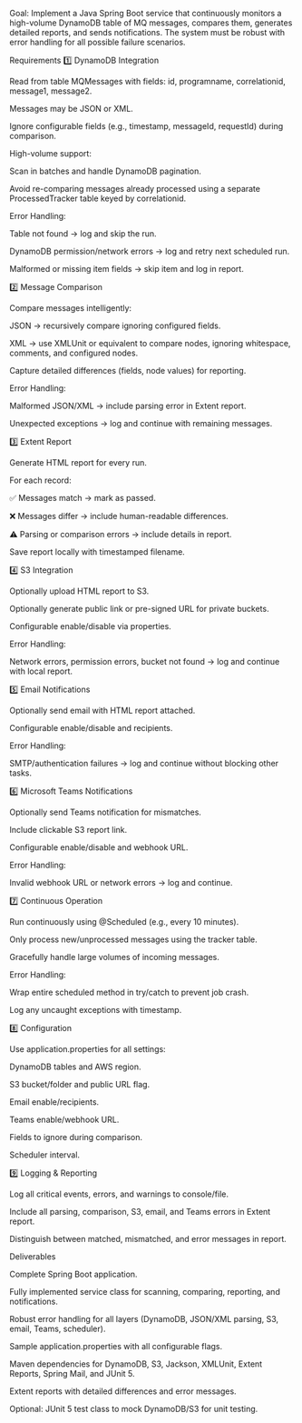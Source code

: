 Goal:
Implement a Java Spring Boot service that continuously monitors a high-volume DynamoDB table of MQ messages, compares them, generates detailed reports, and sends notifications. The system must be robust with error handling for all possible failure scenarios.

Requirements
1️⃣ DynamoDB Integration

Read from table MQMessages with fields: id, programname, correlationid, message1, message2.

Messages may be JSON or XML.

Ignore configurable fields (e.g., timestamp, messageId, requestId) during comparison.

High-volume support:

Scan in batches and handle DynamoDB pagination.

Avoid re-comparing messages already processed using a separate ProcessedTracker table keyed by correlationid.

Error Handling:

Table not found → log and skip the run.

DynamoDB permission/network errors → log and retry next scheduled run.

Malformed or missing item fields → skip item and log in report.

2️⃣ Message Comparison

Compare messages intelligently:

JSON → recursively compare ignoring configured fields.

XML → use XMLUnit or equivalent to compare nodes, ignoring whitespace, comments, and configured nodes.

Capture detailed differences (fields, node values) for reporting.

Error Handling:

Malformed JSON/XML → include parsing error in Extent report.

Unexpected exceptions → log and continue with remaining messages.

3️⃣ Extent Report

Generate HTML report for every run.

For each record:

✅ Messages match → mark as passed.

❌ Messages differ → include human-readable differences.

⚠️ Parsing or comparison errors → include details in report.

Save report locally with timestamped filename.

4️⃣ S3 Integration

Optionally upload HTML report to S3.

Optionally generate public link or pre-signed URL for private buckets.

Configurable enable/disable via properties.

Error Handling:

Network errors, permission errors, bucket not found → log and continue with local report.

5️⃣ Email Notifications

Optionally send email with HTML report attached.

Configurable enable/disable and recipients.

Error Handling:

SMTP/authentication failures → log and continue without blocking other tasks.

6️⃣ Microsoft Teams Notifications

Optionally send Teams notification for mismatches.

Include clickable S3 report link.

Configurable enable/disable and webhook URL.

Error Handling:

Invalid webhook URL or network errors → log and continue.

7️⃣ Continuous Operation

Run continuously using @Scheduled (e.g., every 10 minutes).

Only process new/unprocessed messages using the tracker table.

Gracefully handle large volumes of incoming messages.

Error Handling:

Wrap entire scheduled method in try/catch to prevent job crash.

Log any uncaught exceptions with timestamp.

8️⃣ Configuration

Use application.properties for all settings:

DynamoDB tables and AWS region.

S3 bucket/folder and public URL flag.

Email enable/recipients.

Teams enable/webhook URL.

Fields to ignore during comparison.

Scheduler interval.

9️⃣ Logging & Reporting

Log all critical events, errors, and warnings to console/file.

Include all parsing, comparison, S3, email, and Teams errors in Extent report.

Distinguish between matched, mismatched, and error messages in report.

Deliverables

Complete Spring Boot application.

Fully implemented service class for scanning, comparing, reporting, and notifications.

Robust error handling for all layers (DynamoDB, JSON/XML parsing, S3, email, Teams, scheduler).

Sample application.properties with all configurable flags.

Maven dependencies for DynamoDB, S3, Jackson, XMLUnit, Extent Reports, Spring Mail, and JUnit 5.

Extent reports with detailed differences and error messages.

Optional: JUnit 5 test class to mock DynamoDB/S3 for unit testing.
